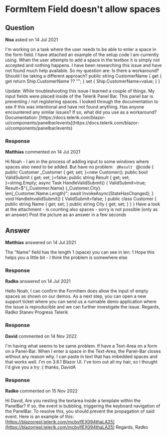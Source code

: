# FormItem Field doesn't allow spaces

## Question

**Noa** asked on 14 Jul 2021

I'm working on a task where the user needs to be able to enter a space in the form field. I have attached an example of the setup code I am currently using. When the user attempts to add a space in the textbox it is simply not accepted and nothing happens. I have been researching this issue and have not found much help available. So my question are: Is there a workaround? Should I be taking a different approach? public string CustomerName
{ get { get return Ship.CustomerName ?? ""; } set { Ship.CustomerName=value; }
}

<FormItems>
<FormItem Field="@nameof(Example.CustomerName)" />
</FormItem> Update: While troubleshooting this issue I learned a couple of things. My input fields were placed inside of the Telerik Panel Bar. This panel bar is preventing / not registering spaces. I looked through the documentation to see if this was intentional and have not found anything. Has anyone encountered any similar issues? If so, what did you use as a workaround? Documentation: [https://docs.telerik.com/blazor-ui/components/panelbar/events](https://docs.telerik.com/blazor-ui/components/panelbar/events)

### Response

**Matthias** commented on 14 Jul 2021

Hi Noah - I am in the process of adding input to some windows where spaces also need to be added. But have no problem: <TelerikForm Model="@_Customer" OnValidSubmit="@HandleValidSubmit" OnInvalidSubmit="@HandleInvalidSubmit"> <FormItems> <FormItem Field="@nameof(Customer.Name)"></FormItem> <FormItem Field="@nameof(Customer.City)"></FormItem> </FormItems> </TelerikForm> <code> @Result </code> @code { public Customer _Customer { get; set; }=new Customer(); public bool ValidSubmit { get; set; }=false; public string Result { get; set; }=string.Empty; async Task HandleValidSubmit() { ValidSubmit=true; Result=$"{_Customer.Name} {_Customer.City} len{_Customer.Name.Length}"; await InvokeAsync(StateHasChanged); } void HandleInvalidSubmit() { ValidSubmit=false; } public class Customer { public string Name { get; set; } public string City { get; set; } } } Have a look at the attachment - is counting also spaces - sorry is not possible (only as an answer) Post the picture as an answer in a few seconds

## Answer

**Matthias** answered on 14 Jul 2021

The "Name" field has the length 1 (space) you can see in len: 1 Hope this helps you a little bit - I think the problem is somewhere else

### Response

**Radko** answered on 14 Jul 2021

Hello Noah, I can confirm the FormItem does allow the input of empty spaces as shown on our demos. As a next step, you can open a new support ticket where you can send us a runnable demo application where the issue is reproducible and we can further investigate the issue. Regards, Radko Stanev Progress Telerik

### Response

**David** commented on 14 Nov 2022

I'm having what seems to be same problem. If have a Text-Area on a form on a Panel-Bar. When I enter a space in the Text-Area, the Panel-Bar closes without any reason why. I can paste in text that has imbedded spaces and that works well. I'm on 3.6.1 Blazor UI. I've torn out all my hair, so I thought I'd give you a try :( thanks, DavidA

### Response

**Radko** commented on 15 Nov 2022

Hi David, Are you nesting the textarea inside a template within the PanelBar? If so, the event is bubbling, triggering the keyboard navigation of the PanelBar. To resolve this, you should prevent the propagation of said event. Here is an example of this: [https://blazorrepl.telerik.com/mcbvlfEX094thaLA25](https://blazorrepl.telerik.com/mcbvlfEX094thaLA25) Regards, Radko
